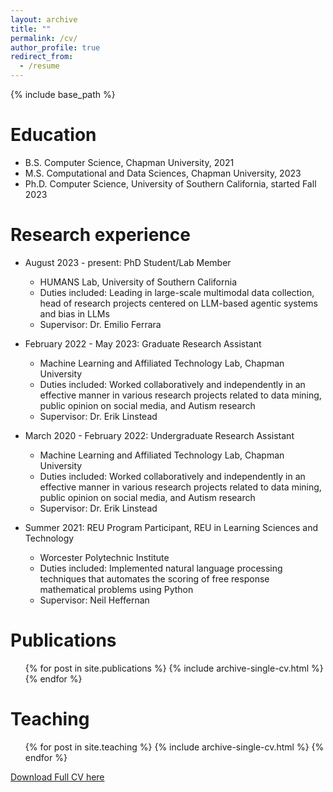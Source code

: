 ```yaml
---
layout: archive
title: ""
permalink: /cv/
author_profile: true
redirect_from:
  - /resume
---
```


{% include base_path %}

Education
======
* B.S. Computer Science, Chapman University, 2021
* M.S. Computational and Data Sciences, Chapman University, 2023
* Ph.D. Computer Science, University of Southern California, started Fall 2023


Research experience
======
* August 2023 - present: PhD Student/Lab Member
  * HUMANS Lab, University of Southern California
  * Duties included: Leading in large-scale multimodal data collection, head of research projects centered on LLM-based agentic systems and bias in LLMs
  * Supervisor: Dr. Emilio Ferrara


* February 2022 - May 2023: Graduate Research Assistant
  * Machine Learning and Affiliated Technology Lab, Chapman University
  * Duties included: Worked collaboratively and independently in an effective manner in various research projects related to data mining, public opinion on social media, and Autism research
  * Supervisor: Dr. Erik Linstead

* March 2020 - February 2022: Undergraduate Research Assistant
  * Machine Learning and Affiliated Technology Lab, Chapman University
  * Duties included: Worked collaboratively and independently in an effective manner in various research projects related to data mining, public opinion on social media, and Autism research
  * Supervisor: Dr. Erik Linstead

* Summer 2021: REU Program Participant, REU in Learning Sciences and Technology
  * Worcester Polytechnic Institute
  * Duties included:  Implemented natural language processing techniques that automates the scoring of free response mathematical problems using Python
  * Supervisor: Neil Heffernan
  
<!-- Skills
======
* Skill 1
* Skill 2
  * Sub-skill 2.1
  * Sub-skill 2.2
  * Sub-skill 2.3
* Skill 3 -->

Publications
======
  <ul>{% for post in site.publications %}
    {% include archive-single-cv.html %}
  {% endfor %}</ul>
  
<!-- Talks
======
  <ul>{% for post in site.talks %}
    {% include archive-single-talk-cv.html %}
  {% endfor %}</ul> -->
  
Teaching
======
  <ul>{% for post in site.teaching %}
    {% include archive-single-cv.html %}
  {% endfor %}</ul>
  
<!-- Service and leadership
======
* Currently signed in to 43 different slack teams -->

[Download Full CV here](http://gabbypinto.github.io/files/GabrielaPintoCV.pdf)
